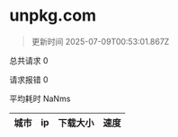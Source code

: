 
  # unpkg.com

  > 更新时间 2025-07-09T00:53:01.867Z
  
  总共请求 0

  请求报错 0

  平均耗时 NaNms

|城市|ip|下载大小|速度|
|-----|----------|---|---|

  